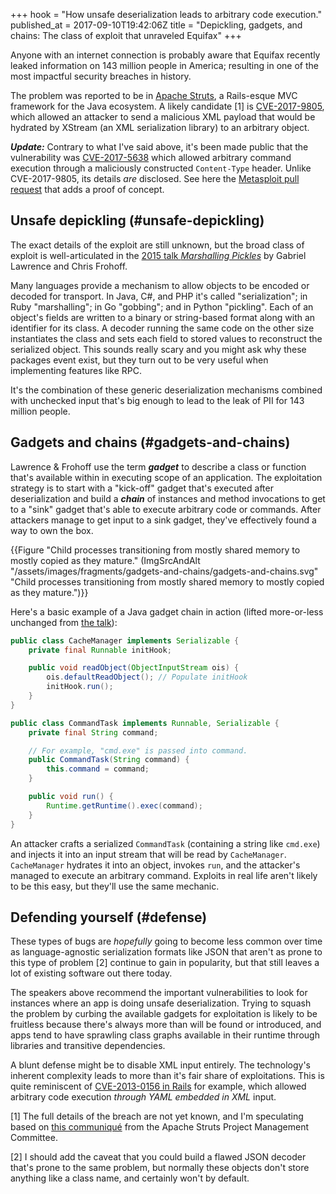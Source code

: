 +++
hook = "How unsafe deserialization leads to arbitrary code execution."
published_at = 2017-09-10T19:42:06Z
title = "Depickling, gadgets, and chains: The class of exploit that unraveled Equifax"
+++

Anyone with an internet connection is probably aware that
Equifax recently leaked information on 143 million people
in America; resulting in one of the most impactful security
breaches in history.

The problem was reported to be in [Apache Struts][struts],
a Rails-esque MVC framework for the Java ecosystem. A
likely candidate [1] is [CVE-2017-9805][strutsvuln], which
allowed an attacker to send a malicious XML payload that
would be hydrated by XStream (an XML serialization library)
to an arbitrary object.

***Update:*** Contrary to what I've said above, it's been
made public that the vulnerability was
[CVE-2017-5638][strutsvuln2] which allowed arbitrary
command execution through a maliciously constructed
`Content-Type` header. Unlike CVE-2017-9805, its details
_are_ disclosed. See here the [Metasploit pull
request][metasploit] that adds a proof of concept.

## Unsafe depickling (#unsafe-depickling)

The exact details of the exploit are still unknown, but the
broad class of exploit is well-articulated in the [2015
talk _Marshalling Pickles_][talk] by Gabriel Lawrence and
Chris Frohoff.

Many languages provide a mechanism to allow objects to be
encoded or decoded for transport. In Java, C#, and PHP it's
called "serialization"; in Ruby "marshalling"; in Go
"gobbing"; and in Python "pickling". Each of an object's
fields are written to a binary or string-based format along
with an identifier for its class. A decoder running the
same code on the other size instantiates the class and sets
each field to stored values to reconstruct the serialized
object. This sounds really scary and you might ask why
these packages event exist, but they turn out to be very
useful when implementing features like RPC.

It's the combination of these generic deserialization
mechanisms combined with unchecked input that's big enough
to lead to the leak of PII for 143 million people.

## Gadgets and chains (#gadgets-and-chains)

Lawrence & Frohoff use the term ***gadget*** to describe a
class or function that's available within in executing
scope of an application. The exploitation strategy is to
start with a "kick-off" gadget that's executed after
deserialization and build a ***chain*** of instances and
method invocations to get to a "sink" gadget that's able to
execute arbitrary code or commands. After attackers manage
to get input to a sink gadget, they've effectively found a
way to own the box.

{{Figure "Child processes transitioning from mostly shared memory to mostly copied as they mature." (ImgSrcAndAlt "/assets/images/fragments/gadgets-and-chains/gadgets-and-chains.svg" "Child processes transitioning from mostly shared memory to mostly copied as they mature.")}}

Here's a basic example of a Java gadget chain in action
(lifted more-or-less unchanged from [the talk][talk]):

``` java
public class CacheManager implements Serializable {
    private final Runnable initHook;

    public void readObject(ObjectInputStream ois) {
        ois.defaultReadObject(); // Populate initHook
        initHook.run();
    }
}

public class CommandTask implements Runnable, Serializable {
    private final String command;

    // For example, "cmd.exe" is passed into command.
    public CommandTask(String command) {
        this.command = command;
    }

    public void run() {
        Runtime.getRuntime().exec(command);
    }
}
```

An attacker crafts a serialized `CommandTask` (containing a
string like `cmd.exe`) and injects it into an input stream
that will be read by `CacheManager`. `CacheManager`
hydrates it into an object, invokes `run`, and the
attacker's managed to execute an arbitrary command.
Exploits in real life aren't likely to be this easy, but
they'll use the same mechanic.

## Defending yourself (#defense)

These types of bugs are _hopefully_ going to become less
common over time as language-agnostic serialization formats
like JSON that aren't as prone to this type of problem [2]
continue to gain in popularity, but that still leaves a lot
of existing software out there today.

The speakers above recommend the important vulnerabilities
to look for instances where an app is doing unsafe
deserialization. Trying to squash the problem by curbing
the available gadgets for exploitation is likely to be
fruitless because there's always more than will be found or
introduced, and apps tend to have sprawling class graphs
available in their runtime through libraries and transitive
dependencies.

A blunt defense might be to disable XML input entirely. The
technology's inherent complexity leads to more than it's
fair share of exploitations. This is quite reminiscent of
[CVE-2013-0156 in Rails][railsvuln] for example, which
allowed arbitrary code execution _through YAML embedded in
XML_ input.

[1] The full details of the breach are not yet known, and
I'm speculating based on [this communiqué][apacheresp] from
the Apache Struts Project Management Committee.

[2] I should add the caveat that you could build a flawed
JSON decoder that's prone to the same problem, but normally
these objects don't store anything like a class name, and
certainly won't by default.

[apacheresp]: https://blogs.apache.org/foundation/entry/apache-struts-statement-on-equifax
[metasploit]: https://github.com/rapid7/metasploit-framework/pull/8103
[railsvuln]: http://blog.codeclimate.com/blog/2013/01/10/rails-remote-code-execution-vulnerability-explained/
[struts]: https://struts.apache.org/
[strutsvuln]: https://cwiki.apache.org/confluence/display/WW/S2-052
[strutsvuln2]: https://nvd.nist.gov/vuln/detail/CVE-2017-5638
[talk]: https://frohoff.github.io/appseccali-marshalling-pickles/
